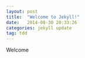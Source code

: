 ```yaml
---
layout: post
title:  "Welcome to Jekyll!"
date:   2014-08-30 20:33:26
categories: jekyll update
tag: tdd
---
```

Welcome